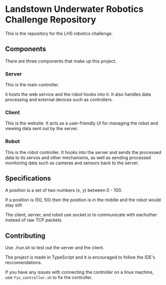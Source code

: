 # Landstown Underwater Robotics Challenge Repository

This is the repository for the LHS robotics challenge.

## Components

There are three components that make up
this project.

### Server
This is the main controller.

it hosts the web service and the robot hooks into it. It also handles data processing and external devices such as controllers.

### Client
This is the website. It acts as a user-friendly UI for managing the robot and viewing data sent out by the server.

### Robot
This is the robot controller. It hooks into the server and sends the processed data to its servos and other mechanisms, as well as sending processed monitoring data such as cameras and sensors back to the server.

## Specifications
A position is a set of two numbers (x, y) between 0 - 100.

If a position is (50, 50) then the position is in the middle and the robot would stay still

The client, server, and robot use socket.io to communicate with eachother instead of raw TCP packets

## Contributing
Use ./run.sh to test out the server and the client.

The project is made in TypeScript and it is encouraged to follow the IDE's reccomendations.

If you have any issues with connecting the controller on a linux machine, use `fix_controller.sh` to fix the controller. 